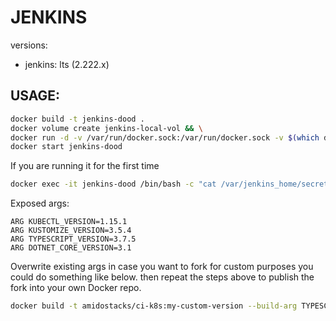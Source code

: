 # JENKINS 





versions:
  - jenkins: lts (2.222.x)

USAGE:
---
```bash
docker build -t jenkins-dood .
docker volume create jenkins-local-vol && \
docker run -d -v /var/run/docker.sock:/var/run/docker.sock -v $(which docker):/usr/bin/docker -v jenkins-local-vol:/var/jenkins_home --name jenkins-dood -p 8080:8080 jenkins-dood 
docker start jenkins-dood
```

If you are running it for the first time
```bash
docker exec -it jenkins-dood /bin/bash -c "cat /var/jenkins_home/secrets/initialAdminPassword"
```

Exposed args:
```
ARG KUBECTL_VERSION=1.15.1
ARG KUSTOMIZE_VERSION=3.5.4
ARG TYPESCRIPT_VERSION=3.7.5
ARG DOTNET_CORE_VERSION=3.1
```

Overwrite existing args in case you want to fork for custom purposes you could do something like below.
then repeat the steps above to publish the fork into your own Docker repo. 
```bash
docker build -t amidostacks/ci-k8s:my-custom-version --build-arg TYPESCRIPT_VERSION=3.8.3 --build-arg KUBECTL_VERSION=1.17.1 .
```
